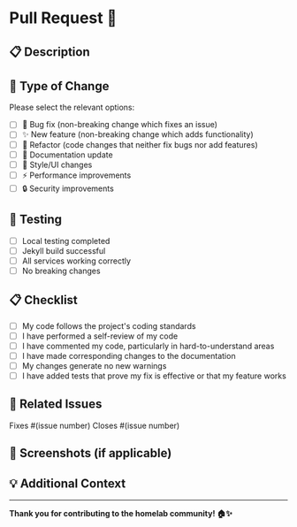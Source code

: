# Pull Request 🚀

## 📋 Description
<!-- Briefly describe your changes -->

## 🎯 Type of Change
Please select the relevant options:

- [ ] 🐛 Bug fix (non-breaking change which fixes an issue)
- [ ] ✨ New feature (non-breaking change which adds functionality)
- [ ] 🔧 Refactor (code changes that neither fix bugs nor add features)
- [ ] 📝 Documentation update
- [ ] 🎨 Style/UI changes
- [ ] ⚡ Performance improvements
- [ ] 🔒 Security improvements

## 🧪 Testing
<!-- How have you tested these changes? -->

- [ ] Local testing completed
- [ ] Jekyll build successful
- [ ] All services working correctly
- [ ] No breaking changes

## 📋 Checklist
<!-- Check off completed items -->

- [ ] My code follows the project's coding standards
- [ ] I have performed a self-review of my code
- [ ] I have commented my code, particularly in hard-to-understand areas
- [ ] I have made corresponding changes to the documentation
- [ ] My changes generate no new warnings
- [ ] I have added tests that prove my fix is effective or that my feature works

## 🔗 Related Issues
<!-- Link to any related issues -->
Fixes #(issue number)
Closes #(issue number)

## 📸 Screenshots (if applicable)
<!-- Add screenshots to help explain your changes -->

## 💡 Additional Context
<!-- Add any other context about the pull request here -->

---

**Thank you for contributing to the homelab community! 🏠✨**